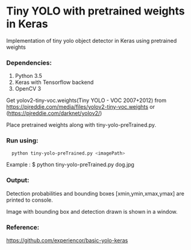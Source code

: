 # Tiny YOLO with pretrained weights in Keras
Implementation of tiny yolo object detector in Keras using pretrained weights


### Dependencies:
1. Python 3.5
2. Keras with Tensorflow backend
3. OpenCV 3

Get yolov2-tiny-voc.weights(Tiny YOLO - VOC 2007+2012) from https://pjreddie.com/media/files/yolov2-tiny-voc.weights or (https://pjreddie.com/darknet/yolov2/)

Place pretrained weights along with tiny-yolo-preTrained.py.

### Run using:
 ```sh
   python tiny-yolo-preTrained.py <imagePath>
 ```
 Example : $ python tiny-yolo-preTrained.py dog.jpg
 
 ### Output:
 Detection probabilities and bounding boxes [xmin,ymin,xmax,ymax] are printed to console.
 
 Image with bounding box and detection drawn is shown in a window.
 
 
 ### Reference:
 https://github.com/experiencor/basic-yolo-keras
